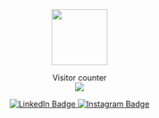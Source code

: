 <div id="header" align="center">
  <img src="https://media.giphy.com/media/v1.Y2lkPTc5MGI3NjExYXlzODM0bGcxNDFubzJlMm1kMTQxN3h2ZXlhNmgxdGNidGVyem01eSZlcD12MV9pbnRlcm5hbF9naWZfYnlfaWQmY3Q9cw/jdPMeyv9rn0hZHh8n9/giphy.gif" width="100"/>
</div>

<p align="center"> 
  Visitor counter<br>
  <img src="https://profile-counter.glitch.me/romanmufid16/count.svg" />
</p>

<div id="badges" align="center">
  <a href="https://www.linkedin.com/in/romanmufid16/">
    <img src="https://img.shields.io/badge/LinkedIn-blue?style=for-the-badge&logo=linkedin&logoColor=white" alt="LinkedIn Badge"/>
  </a>
  <a href="https://www.instagram.com/romanmufid/">
    <img src="https://img.shields.io/badge/Instagram-E4405F?style=for-the-badge&logo=instagram&logoColor=white" alt="Instagram Badge"/>
  </a>
</div>

<!-- ### Hi there 👋 -->

<!--

Here are some ideas to get you started:

- 🔭 I’m currently working on ...
- 🌱 I’m currently learning ...
- 👯 I’m looking to collaborate on ...
- 🤔 I’m looking for help with ...
- 💬 Ask me about ...
- 📫 How to reach me: ...
- 😄 Pronouns: ...
- ⚡ Fun fact: ...
-->
